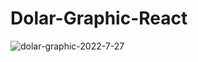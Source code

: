 # Dolar-Graphic-React

![dolar-graphic-2022-7-27](https://user-images.githubusercontent.com/24234586/187037288-9df5a867-03ac-4462-8714-136e78663141.gif)
